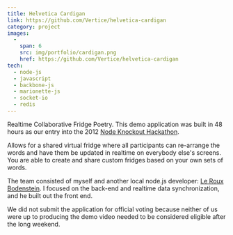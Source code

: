 ```yaml
---
title: Helvetica Cardigan
link: https://github.com/Vertice/helvetica-cardigan
category: project
images:
  - 
    span: 6 
    src: img/portfolio/cardigan.png
    href: https://github.com/Vertice/helvetica-cardigan
tech:
  - node-js 
  - javascript
  - backbone-js
  - marionette-js
  - socket-io
  - redis
---
```

Realtime Collaborative Fridge Poetry. This demo application was built in 48 hours as our entry into the 2012 [Node Knockout Hackathon](http://nodeknockout.com).

Allows for a shared virtual fridge where all participants can re-arrange the words and have them be updated in realtime
on everybody else's screens. You are able to create and share custom fridges based on your own sets of words.

<!--more-->
The team consisted of myself and another local node.js developer: [Le Roux Bodenstein](http://twitter.com/lerouxb). I focused on the back-end
and realtime data synchronization, and he built out the front end.

We did not submit the application for official voting because neither
of us were up to producing the demo video needed to be considered eligible after the long weekend.
